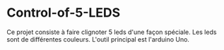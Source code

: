 # Control-of-5-LEDS

Ce projet consiste à faire clignoter 5 leds d'une façon spéciale. Les leds sont de différentes couleurs.
L'outil principal est l'arduino Uno.
